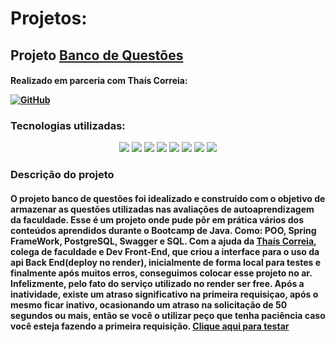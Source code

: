 # Projetos:

<h2>Projeto <a href= "https://github.com/RebornBR/Projetos/tree/main/BancoQuestoes">Banco de Questões</a> </h2>

<h4>Realizado em parceria com Thaís Correia:
  
[![GitHub](https://img.shields.io/badge/Github-000?style=for-the-badge&logo=Github&logoColor=0E76A8)](https://github.com/ThataCorreia/)
</h4>



<h3>Tecnologias utilizadas:</h3>
<div align="center"> 
<img src="https://img.shields.io/badge/Java-000000?style=for-the-badge&logo=openjdk&logoColor=white">
<img src="https://img.shields.io/badge/javascript-000000.svg?style=for-the-badge&logo=javascript&logoColor=white">
<img src="https://img.shields.io/badge/css3-000000.svg?style=for-the-badge&logo=css3&logoColor=white">
<img src="https://img.shields.io/badge/HTML-000000?style=for-the-badge&logo=html5&logoColor=white">
<img src="https://img.shields.io/badge/Vercel-000000?style=for-the-badge&logo=vercel&logoColor=white">
<img src="https://img.shields.io/badge/PostgreSQL-000000?style=for-the-badge&logo=postgresql&logoColor=white">  
<img src="https://img.shields.io/badge/IntelliJ_IDEA-000000.svg?style=for-the-badge&logo=intellij-idea&logoColor=white">
<img src="https://img.shields.io/badge/Visual_Studio-000000?style=for-the-badge&logo=visual%20studio&logoColor=white">
</div>
<h3>Descrição do projeto</h3>
<h4>O projeto banco de questões foi idealizado e construído com o objetivo de armazenar as questões utilizadas nas avaliações de autoaprendizagem da faculdade. Esse é um projeto onde pude pôr em prática vários dos conteúdos aprendidos durante o Bootcamp de Java. Como: POO, Spring FrameWork, PostgreSQL, Swagger e SQL. Com a ajuda da <a href="https://github.com/ThataCorreia/">Thaís Correia</a>, colega de faculdade e Dev Front-End, que criou a interface para o uso da api Back End(deploy no render), inicialmente de forma local para testes e finalmente após muitos erros, conseguimos colocar esse projeto no ar. Infelizmente, pelo fato do serviço utilizado no render ser free. Após a inatividade, existe um atraso significativo na primeira requisiçao, após o mesmo ficar inativo, ocasionando um atraso na solicitação de 50 segundos ou mais, então se você o utilizar peço que tenha paciência caso você esteja fazendo a primeira requisição. <a href="https://bancode-questao-front.vercel.app/">Clique aqui para testar</a></h4>

